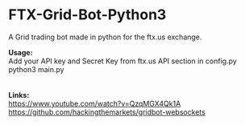 # FTX-Grid-Bot-Python3
A Grid trading bot made in python for the ftx.us exchange. 

**Usage:**\
Add your API key and Secret Key from ftx.us API section in config.py\
python3 main.py
\
\
\
**Links:**\
https://www.youtube.com/watch?v=QzqMGX4Qk1A \
https://github.com/hackingthemarkets/gridbot-websockets
